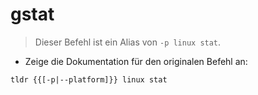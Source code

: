 # gstat

> Dieser Befehl ist ein Alias von `-p linux stat`.

- Zeige die Dokumentation für den originalen Befehl an:

`tldr {{[-p|--platform]}} linux stat`
